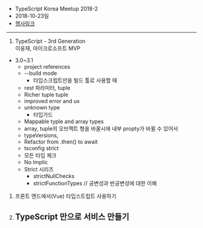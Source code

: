 - TypeScript Korea Meetup 2018-2
- 2018-10-23일
- [행사링크](https://festa.io/events/113)

----

1. TypeScript - 3rd Generation    
이웅재, 마이크로소프트 MVP
 - 3.0~3.1
    - project references
    - --build mode
        - 타입스크립트만을 빌드 툴로 사용할 때
    - rest 파라미터, tuple
    - Richer tuple tuple
    - improved error and ux
    - unknown type
        - 타입가드
    - Mappable typle and array types
    - array, tuple의 오브젝트 형을 바꿀시에 내부 propty가 바뀔 수 있어서 
    - typeVersions, 
    - Refactor from .then() to await
    - tsconfig strict
    - 모든 타입 체크
    - No Implic
    - Strict 시리즈
        - strictNullChecks
        - strictFunctionTypes // 공변성과 반공변성에 대한 이해
1. 프론트 엔드에서(Vue) 타입스트립트 사용하기
2. TypeScript 만으로 서비스 만들기
    -  
